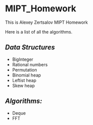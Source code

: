 # **MIPT_Homework**
This is Alexey Zertsalov MIPT Homework

Here is a list of all the algorithms.

## ***Data Structures***

- BigInteger
- Rational numbers
- Permutation
- Binomial heap
- Leftist heap
- Skew heap

## ***Algorithms:***

- Deque
- FFT
